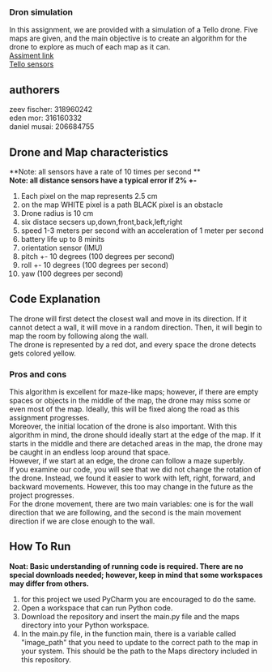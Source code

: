 ### Dron simulation 
In this assignment, we are provided with a simulation of a Tello drone. Five maps are given, and the main objective is to create an algorithm for the drone to explore as much of each map as it can.   
[Assiment link](https://docs.google.com/document/d/1eo34T_M7jfduRZm_oevy94YY2LkGLzRT/edit#heading=h.2g3tsmea07xv)   
[Tello sensors](https://docs.google.com/spreadsheets/d/1kEa58v7qfw0noEKWtmUCC2BKMSIQ96JJTwXRhNLZrWc/edit#gid=0)   
## authorers
zeev fischer: 318960242   
eden mor: 316160332   
daniel musai: 206684755   

## Drone and Map characteristics
**Note: all sensors have a rate of 10 times per second **   
**Note: all distance sensors have a typical error if 2% +-**   
1. Each pixel on the map represents 2.5 cm
2. on the map WHITE pixel is a path BLACK pixel is an obstacle
3. Drone radius is 10 cm
4. six distace secsers up,down,front,back,left,right
5. speed 1-3 meters per second with an acceleration of 1 meter per second
6. battery life up to 8 minits
7. orientation sensor (IMU)
8. pitch +- 10 degrees (100 degrees per second)
9. roll +- 10 degrees (100 degrees per second)
10. yaw (100 degrees per second)

## Code Explanation
The drone will first detect the closest wall and move in its direction. If it cannot detect a wall, it will move in a random direction. Then, it will begin to map the room by following along the wall.   
The drone is represented by a red dot, and every space the drone detects gets colored yellow.   

### Pros and cons
This algorithm is excellent for maze-like maps; however, if there are empty spaces or objects in the middle of the map, the drone may miss some or even most of the map. Ideally, this will be fixed along the road as this assignment progresses.   
Moreover, the initial location of the drone is also important. With this algorithm in mind, the drone should ideally start at the edge of the map. If it starts in the middle and there are detached areas in the map, the drone may be caught in an endless loop around that space.   
However, if we start at an edge, the drone can follow a maze superbly.    
If you examine our code, you will see that we did not change the rotation of the drone. Instead, we found it easier to work with left, right, forward, and backward movements. However, this too may change in the future as the project progresses.    
For the drone movement, there are two main variables: one is for the wall direction that we are following, and the second is the main movement direction if we are close enough to the wall.    

## How To Run
**Noat: Basic understanding of running code is required. There are no special downloads needed; however, keep in mind that some workspaces may differ from others.**
1. for this project we used PyCharm you are encouraged to do the same.
2. Open a workspace that can run Python code.
3. Download the repository and insert the main.py file and the maps directory into your Python workspace.
4. In the main.py file, in the function main, there is a variable called "image_path" that you need to update to the correct path to the map in your system. This should be the path to the Maps directory included in this repository.
